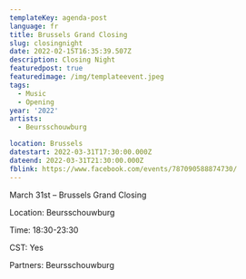 ```yaml
---
templateKey: agenda-post
language: fr
title: Brussels Grand Closing
slug: closingnight
date: 2022-02-15T16:35:39.507Z
description: Closing Night
featuredpost: true
featuredimage: /img/templateevent.jpeg
tags:
  - Music
  - Opening
year: '2022'
artists:
  - Beursschouwburg

location: Brussels
datestart: 2022-03-31T17:30:00.000Z
dateend: 2022-03-31T21:30:00.000Z
fblink: https://www.facebook.com/events/787090588874730/
---
```


March 31st – Brussels Grand Closing

Location: Beursschouwburg

Time: 18:30-23:30

CST: Yes

Partners: Beursschouwburg
